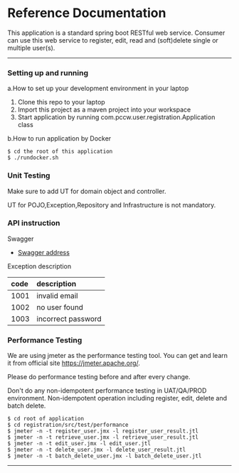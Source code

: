 # Reference Documentation

This application is a standard spring boot RESTful web service.
Consumer can use this web service to register, edit, read and (soft)delete single or multiple user(s).

****

### Setting up and running 
a.How to set up your development environment in your laptop
1. Clone this repo to your laptop
2. Import this project as a maven project into your workspace
3. Start application by running com.pccw.user.registration.Application class 

b.How to run application by Docker
 
```
$ cd the root of this application
$ ./rundocker.sh
```


### Unit Testing
Make sure to add UT for domain object and controller.

UT for POJO,Exception,Repository and Infrastructure is not mandatory.

### API instruction

Swagger 
* [Swagger address](http://localhost:8080/register/swagger-ui/index.html)

Exception description

|  code   | description  |
| :-----| :----- |
| 1001  | invalid email |
| 1002  | no user found |
| 1003  | incorrect password |

### Performance Testing

We are using jmeter as the performance testing tool. You can get and learn it from official site https://jmeter.apache.org/.

Please do performance testing before and after every change.

Don't do any non-idempotent performance testing in UAT/QA/PROD environment.
Non-idempotent operation including register, edit, delete and batch delete.

```
$ cd root of application
$ cd registration/src/test/performance
$ jmeter -n -t register_user.jmx -l register_user_result.jtl
$ jmeter -n -t retrieve_user.jmx -l retrieve_user_result.jtl
$ jmeter -n -t edit_user.jmx -l edit_user.jtl
$ jmeter -n -t delete_user.jmx -l delete_user_result.jtl
$ jmeter -n -t batch_delete_user.jmx -l batch_delete_user.jtl

```


****


